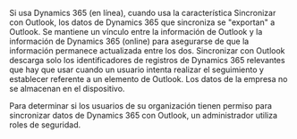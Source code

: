 Si usa Dynamics 365 (en línea), cuando usa la característica Sincronizar con Outlook, los datos de Dynamics 365 que sincroniza se "exportan" a Outlook. Se mantiene un vínculo entre la información de Outlook y la información de Dynamics 365 (online) para asegurarse de que la información permanece actualizada entre los dos. Sincronizar con Outlook descarga solo los identificadores de registros de Dynamics 365 relevantes que hay que usar cuando un usuario intenta realizar el seguimiento y establecer referente a un elemento de Outlook. Los datos de la empresa no se almacenan en el dispositivo.  
  
 Para determinar si los usuarios de su organización tienen permiso para sincronizar datos de Dynamics 365 con Outlook, un administrador utiliza roles de seguridad.